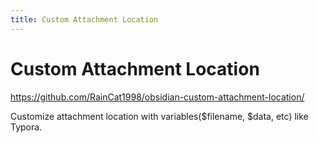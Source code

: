 ```yaml
---
title: Custom Attachment Location
---
```


# Custom Attachment Location

<https://github.com/RainCat1998/obsidian-custom-attachment-location/>

Customize attachment location with variables($filename, $data, etc) like Typora.
